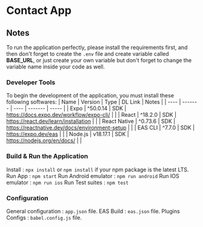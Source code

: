 # Contact App

## Notes
To run the application perfectly, please install the requirements first, and then don't forget to create the `.env` file and create variable called **BASE_URL**, or just create your own variable but don't forget to change the variable name inside your code as well.

### Developer Tools
To begin the development of the application, you must install these following softwares:
| Name | Version | Type | DL Link | Notes |
| ---- | ------- | ---- | ------- | ----- |
| Expo | ^50.0.14 | SDK | https://docs.expo.dev/workflow/expo-cli/ | |
| React | ^18.2.0 | SDK | https://react.dev/learn/installation | |
| React Native | ^0.73.6 | SDK | https://reactnative.dev/docs/environment-setup | |
| EAS CLI | ^7.7.0 | SDK | https://expo.dev/eas | |
| Node.js | v18.17.1 | SDK | https://nodejs.org/en/docs/ | |

### Build & Run the Application
Install : `npx install` or `npm install` if your npm package is the latest LTS.
Run App : `npm start`
Run Android emulator : `npm run android`
Run IOS emulator : `npm run ios`
Run Test suites : `npm test`

### Configuration
General configuration : `app.json` file.
EAS Build : `eas.json` file.
Plugins Configs : `babel.config.js` file.
